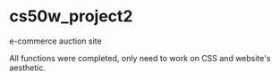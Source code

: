 # cs50w_project2
e-commerce auction site

All functions were completed, only need to work on CSS and website's aesthetic.
